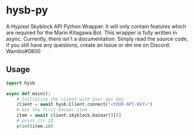 # hysb-py
A Hypixel Skyblock API Python Wrapper. It will only contain features which are required for the Marin Kitagawa Bot.
This wrapper is fully written in async. Currently, there isn't a documentation. Simply read the source code, if you 
still have any questions, create an Issue or dm me on Discord: Wambo#0800
## Usage
```python
import hysb

async def main():
    # Initialize the client with your api key 
    client = await hysb.Client.connect("<YOUR-API-KEY>")
    # Get the first bazaar item
    item = await client.skyblock.bazaar()[0]
    # print its ID
    print(item.id)
```
